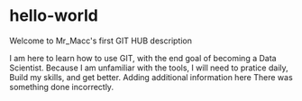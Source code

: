 # hello-world

Welcome to Mr_Macc's first GIT HUB description

I am here to learn how to use GIT, with the end goal of becoming a Data Scientist. 
Because I am unfamiliar with the tools, I will need to pratice daily, Build my skills, and get better. Adding additional information here
There was something done incorrectly. 
